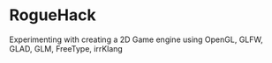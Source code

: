 # RogueHack
Experimenting with creating a 2D Game engine using OpenGL, GLFW, GLAD, GLM, FreeType, irrKlang
